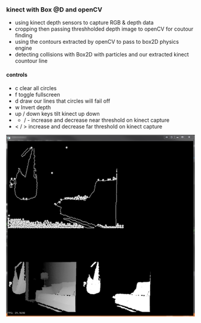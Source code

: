 ### kinect with Box @D and openCV
 * using kinect depth sensors to capture RGB & depth data
 * cropping then passing threshholded depth image to openCV for coutour finding
 * using the contours extracted by openCV to pass to box2D physics engine
 * detecting collisions with Box2D with particles and our extracted kinect countour line

#### controls
* c clear all circles
* f toggle fullscreen
* d draw our lines that circles will fail off
* w Invert depth
* up / down keys tilt kinect up down
* + / -  increase and decrease near threshold on kinect capture
* < / > increase and decrease far threshold on kinect capture


![screenshot](screenshot-1.png)